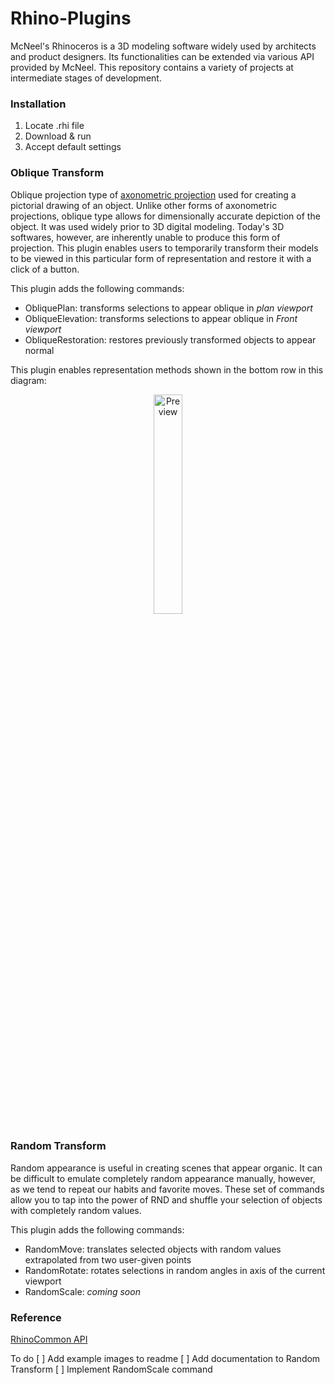 # Rhino-Plugins
McNeel's Rhinoceros is a 3D modeling software widely used by architects and product designers. Its functionalities can be extended via various API provided by McNeel. This repository contains a variety of projects at intermediate stages of development.

### Installation
1. Locate .rhi file
2. Download & run
3. Accept default settings

### Oblique Transform

Oblique projection type of [axonometric projection](https://en.wikipedia.org/wiki/Axonometric_projection) used for creating a pictorial drawing of an object. Unlike other forms of axonometric projections, oblique type allows for dimensionally accurate depiction of the object. It was used widely prior to 3D digital modeling. Today's 3D softwares, however, are inherently unable to produce this form of projection. This plugin enables users to temporarily transform their models to be viewed in this particular form of representation and restore it with a click of a button.

This plugin adds the following commands:
* ObliquePlan: transforms selections to appear oblique in _plan viewport_
* ObliqueElevation: transforms selections to appear oblique in _Front viewport_
* ObliqueRestoration: restores previously transformed objects to appear normal

This plugin enables representation methods shown in the bottom row in this diagram:
<div align="center">
	<img width="30%" height="30%" src="https://upload.wikimedia.org/wikipedia/commons/4/41/Graphical_projection_comparison.png" alt="Preview">
</div>

### Random Transform

Random appearance is useful in creating scenes that appear organic. It can be difficult to emulate completely random appearance manually, however, as we tend to repeat our habits and favorite moves. These set of commands allow you to tap into the power of RND and shuffle your selection of objects with completely random values. 

This plugin adds the following commands:
* RandomMove: translates selected objects with random values extrapolated from two user-given points
* RandomRotate: rotates selections in random angles in axis of the current viewport
* RandomScale: _coming soon_

### Reference

[RhinoCommon API](https://developer.rhino3d.com/api/)


To do
[ ] Add example images to readme
[ ] Add documentation to Random Transform
[ ] Implement RandomScale command
